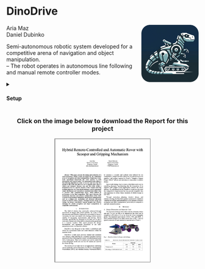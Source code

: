 # DinoDrive

<a href="https://code.engineering.queensu.ca/mren303_w2024/section003_group10_dinodrive/-/blob/main/README.md">
    <img src="Images/DinoDriveLogoFinal.png" align="right" width="150" alt="Logo">
</a>

</a>

Aria Maz <br>
Daniel Dubinko
<p><p>

Semi-autonomous robotic system developed for a competitive arena of navigation and object manipulation. <br>
– The robot operates in autonomous line following and manual remote controller modes.
<!-- <br> -->

<details>

<summary><h4>Setup</h4></summary>
To use this model, it is recommended to run the following command in your terminal based on your respective opperating system below to create a virtual environment and download the required package managerss, interpreters, and libraries.


#### MacOS

```html
<p>/bin/bash -c "$(curl -fsSL https://raw.githubusercontent.com/Homebrew/install/HEAD/install.sh)" && brew install python3 arduino && mkdir DinoDriveProject && cd DinoDriveProject && python3 -m venv DinoDriveEnv && source DinoDriveEnv/bin/activate && pip install opencv-python pyserial</p>
```

#### Windows

```html
<p>mkdir DinoDriveProject; cd DinoDriveProject; python -m venv DinoDriveEnv; .\DinoDriveEnv\Scripts\Activate; pip install opencv-python pyserial; choco install arduino</p>
```

#### Linux

```html
<p>sudo apt update && sudo apt install python3-venv python3-pip arduino && mkdir DinoDriveProject && cd DinoDriveProject && python3 -m venv DinoDriveEnv && source DinoDriveEnv/bin/activate && pip install opencv-python pyserial</p>
```
  </details>

<h3 align="center">Click on the image below to download the Report for this project</h3>
<div align="center">
    <a href="https://raw.githubusercontent.com/AriaMaz/DinoDrive/d2ab13fa74b5031a392671a74e04fc58c0d62a4a/MREN303FinalReport.pdf" download>
        <img src="Images/DinoDriveReport.png" width="50%" alt="PDF Preview">
    </a>
</div>
